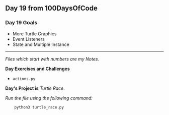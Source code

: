 ## Day 19 from 100DaysOfCode

### Day 19 Goals

- More Turtle Graphics
- Event Listeners
- State and Multiple Instance
___
*Files which start with numbers are my Notes.*

**Day Exercises and Challenges**

- `actions.py`

**Day's Project is** *Turtle Race*.

*Run the file using the following command:*

``` bash
    python3 turtle_race.py
```
